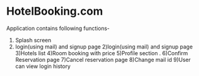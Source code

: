 # HotelBooking.com
Application contains following functions-
  1. Splash screen 
  2. login(using mail) and signup page
2)login(using mail) and signup page
3)Hotels list
4)Room booking with price
5)Profile section .
6)Confirm Reservation page
7)Cancel reservation page
8)Change mail id
9)User can view login history
